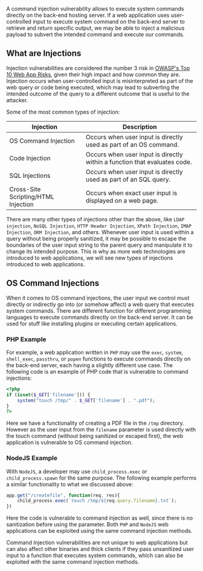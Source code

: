 A command injection vulnerability allows to execute system commands directly on the back-end hosting server. If a web application uses user-controlled input to execute system command on the back-end server to retrieve and return specific output, we may be able to inject a malicious payload to subvert the intended command and execute our commands.

## What are Injections

Injection vulnerabilities are considered the number 3 risk in [OWASP's Top 10 Web App Risks](https://owasp.org/www-project-top-ten/), given their high impact and how common they are. Injection occurs when user-controlled input is misinterpreted as part of the web query or code being executed, which may lead to subverting the intended outcome of the query to a different outcome that is useful to the attacker.

Some of the most common types of injection:

|Injection|Description|
|---|---|
|OS Command Injection|Occurs when user input is directly used as part of an OS command.|
|Code Injection|Occurs when user input is directly within a function that evaluates code.|
|SQL Injections|Occurs when user input is directly used as part of an SQL query.|
|Cross-Site Scripting/HTML Injection|Occurs when exact user input is displayed on a web page.|

There are many other types of injections other than the above, like `LDAP injection`, `NoSQL Injection`, `HTTP Header Injection`, `XPath Injection`, `IMAP Injection`, `ORM Injection`, and others. Whenever user input is used within a query without being properly sanitized, it may be possible to escape the boundaries of the user input string to the parent query and manipulate it to change its intended purpose. This is why as more web technologies are introduced to web applications, we will see new types of injections introduced to web applications.

## OS Command Injections

When it comes to OS command injections, the user input we control must directly or indirectly go into (or somehow affect) a web query that executes system commands. There are different function for different programming languages to execute commands directly on the back-end server. It can be used for stuff like installing plugins or executing certain applications.

### PHP Example

For example, a web application written in `PHP` may use the `exec`, `system`, `shell_exec`, `passthru`, or `popen` functions to execute commands directly on the back-end server, each having a slightly different use case. The following code is an example of PHP code that is vulnerable to command injections:
```php
<?php
if (isset($_GET['filename'])) {
    system("touch /tmp/" . $_GET['filename'] . ".pdf");
}
?>
```

Here we have a functionality of creating a PDF file in the `/tmp` directory. However as the user input from the `filename` parameter is used directly with the touch command (without being sanitized or escaped first), the web application is vulnerable to OS command injection.

### NodeJS Example

With `NodeJS`, a developer may use `child_process.exec` or `child_process.spawn` for the same purpose. The following example performs a similar functionality to what we discussed above:
```javascript
app.get("/createfile", function(req, res){
    child_process.exec(`touch /tmp/${req.query.filename}.txt`);
})
```

Here the code is vulnerable to command injection as well, since there is no sanitization before using the parameter. Both `PHP` and `NodeJS` web applications can be exploited using the same command injection methods.

Command Injection vulnerabilities are not unique to web applications but can also affect other binaries and thick clients if they pass unsanitized user input to a function that executes system commands, which can also be exploited with the same command injection methods.